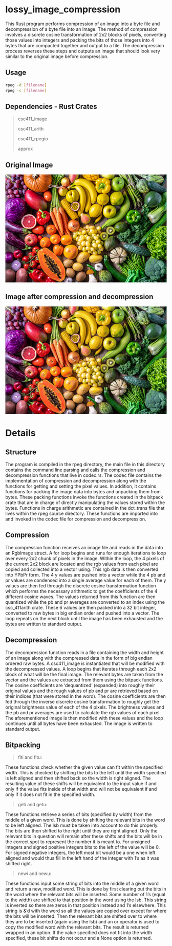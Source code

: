 # lossy_image_compression

This Rust program performs compression of an image into a byte file and decompression of a
byte file into an image. The method of compression involves a discrete cosine transformation of
2x2 blocks of pixels, converting those values into integers and packing the bits of those integers
into 4 bytes that are compacted together and output to a file. The decompression process reverses these steps
and outputs an image that should look very similar to the original image before compression.

## Usage
```bash
rpeg -d [filename]
rpeg -c [filename]
```
## Dependencies - Rust Crates

> csc411_image
>
> csc411_arith
> 
> csc411_rpegio
> 
> approx

## Original Image
![fruit](https://github.com/SudoPsych/lossy_image_compression/blob/main/fruit.png?raw=true)
## Image after compression and decompression
![fruit_compressed](https://github.com/SudoPsych/lossy_image_compression/blob/main/fruit_compressed.png?raw=true)

# Details

## Structure
The program is compiled in the rpeg directory, the main file in this directory
contains the command line parsing and calls the compression and decompression
functions that live in codec.rs. The codec file contains the implementation of
compression and decompression along with the functions for getting and setting the
pixel values. In addition, it contains functions for packing the image data into bytes and
unpacking them from bytes. These packing functions invoke the functions created in the
bitpack crate that are in charge of directly manipulating the values stored within the
bytes. Functions in charge arithmetic are contained in the dct_trans file that lives within
the rpeg source directory. These functions are imported into and invoked in the codec
file for compression and decompression.

## Compression
The compression function receives an image file and reads in the data into an
RgbImage struct. A for loop begins and runs for enough iterations to loop over every
2x2 chunk of pixels in the image. Within the loop, the 4 pixels of the current 2x2 block
are located and the rgb values from each pixel are copied and collected into a vector
using. This rgb data is then converted into YPbPr form. The 4 y values are pushed into
a vector while the 4 pb and pr values are condensed into a single average value for
each of them. The y values are then fed through the discrete cosine transformation
function which performs the necessary arithmetic to get the coefficients of the 4 different
cosine waves. The values returned from this function are then quantized while the pb
and pr averages are converted to an index using the csc_411arith crate. These 6 values
are then packed into a 32 bit integer, converted to raw bytes in big endian order and
pushed into a vector. The loop repeats on the next block until the image has been
exhausted and the bytes are written to standard output.

## Decompression
The decompression function reads in a file containing the width and height of an
image along with the compressed data in the form of big endian ordered raw bytes. A
csc411_image is instantiated that will be modified with the decompressed values. A loop
begins that iterates through each 2x2 block of what will be the final image. The relevant
bytes are taken from the vector and the values are extracted from them using the
bitpack functions. The cosine coefficients are ‘dequantized’ (expanded) into roughly
their original values and the rough values of pb and pr are retrieved based on their
indices (that were stored in the word). The cosine coefficients are then fed through the
inverse discrete cosine transformation to roughly get the original brightness value of
each of the 4 pixels. The brightness values and the pb and pr averages are used to
calculate the rgb values of each pixel. The aforementioned image is then modified with
these values and the loop continues until all bytes have been exhausted. The image is
written to standard output.
## Bitpacking

> fiti and fitu:

These functions check whether the given value can fit within the specified width.
This is checked by shifting the bits to the left until the width specified is left aligned and
then shifted back so the width is right aligned. The resulting value of these shifts will be
equivalent to the input value if and only if the value fits inside of that width and will not
be equivalent if and only if it does not fit in the specified width.

> geti and getu:

These functions retrieve a series of bits (specified by width) from the middle of a
given word. This is done by shifting the relevant bits in the word to be left aligned. The
lsb must be taken into account to do this properly. The bits are then shifted to the right
until they are right aligned. Only the relevant bits in question will remain after these
shifts and the bits will be in the correct spot to represent the number it is meant to. For
unsigned integers and signed positive integers bits to the left of the value will be 0. For
signed negative integers, the left most bit would be a one when left aligned and would
thus fill in the left hand of the integer with 1’s as it was shifted right.

> newi and newu:

These functions input some string of bits into the middle of a given word and
return a new, modified word. This is done by first clearing out the bits in the word where
the relevant bits will be inserted. Some number of 1’s (equal to the width) are shifted to
that position in the word using the lsb. This string is inverted so there are zeros in that
position instead and 1’s elsewhere. This string is &’d with the word so all the values are
copied over except for where the bits will be inserted. Then the relevant bits are shifted
over to where they are to be inserted (again using the lsb) and an or operator is used to
copy the modified word with the relevant bits. The result is returned wrapped in an
option. If the value specified does not fit into the width specified, these bit shifts do not
occur and a None option is returned.
